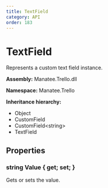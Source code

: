 ```yaml
---
title: TextField
category: API
order: 183
---
```


# TextField

Represents a custom text field instance.

**Assembly:** Manatee.Trello.dll

**Namespace:** Manatee.Trello

**Inheritance hierarchy:**

- Object
- CustomField
- CustomField&lt;string&gt;
- TextField

## Properties

### string Value { get; set; }

Gets or sets the value.

